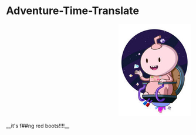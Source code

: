 # Adventure-Time-Translate 
<p align="right">
  <img src="/img/016.jpg">
</p>  
__it's f##ng red boots!!!!__
